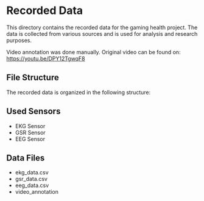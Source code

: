 
# Recorded Data

This directory contains the recorded data for the gaming health project. The data is collected from various sources and is used for analysis and research purposes.

Video annotation was done manually. Original video can be found on: https://youtu.be/DPY12TgwqF8

## File Structure

The recorded data is organized in the following structure:

## Used Sensors
- EKG Sensor
- GSR Sensor
- EEG Sensor

## Data Files
- ekg_data.csv
- gsr_data.csv
- eeg_data.csv
- video_annotation




